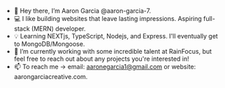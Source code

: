 - 👋 Hey there, I’m Aaron Garcia @aaron-garcia-7.
- 💻 I like building websites that leave lasting impressions. Aspiring full-stack (MERN) developer.
- 💡 Learning NEXTjs, TypeScript, Nodejs, and Express. I'll eventually get to MongoDB/Mongoose.
- 🤝 I’m currently working with some incredible talent at RainFocus, but feel free to reach out about any projects you're interested in!
- 📫 To reach me -> email: aaronegarcia1@gmail.com or website: aarongarciacreative.com.

<!---
aaron-garcia-7/aaron-garcia-7 is a ✨ special ✨ repository because its `README.md` (this file) appears on your GitHub profile.
You can click the Preview link to take a look at your changes.
--->
